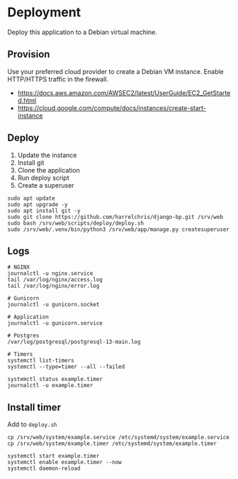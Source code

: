 # Deployment

Deploy this application to a Debian virtual machine.

## Provision

Use your preferred cloud provider to create a Debian VM instance. Enable HTTP/HTTPS traffic in the firewall.

- https://docs.aws.amazon.com/AWSEC2/latest/UserGuide/EC2_GetStarted.html
- https://cloud.google.com/compute/docs/instances/create-start-instance

## Deploy

1. Update the instance
1. Install git
1. Clone the application
1. Run deploy script
1. Create a superuser

```shell
sudo apt update
sudo apt upgrade -y
sudo apt install git -y
sudo git clone https://github.com/harrelchris/django-bp.git /srv/web
sudo bash /srv/web/scripts/deploy/deploy.sh
sudo /srv/web/.venv/bin/python3 /srv/web/app/manage.py createsuperuser
```

## Logs

```shell
# NGINX
journalctl -u nginx.service
tail /var/log/nginx/access.log
tail /var/log/nginx/error.log

# Gunicorn
journalctl -u gunicorn.socket

# Application
journalctl -u gunicorn.service

# Postgres
/var/log/postgresql/postgresql-13-main.log

# Timers
systemctl list-timers
systemctl --type=timer --all --failed

systemctl status example.timer
journalctl -u example.timer
```

## Install timer

Add to `deploy.sh`

```shell
cp /srv/web/system/example.service /etc/systemd/system/example.service
cp /srv/web/system/example.timer /etc/systemd/system/example.timer

systemctl start example.timer
systemctl enable example.timer --now
systemctl daemon-reload
```
